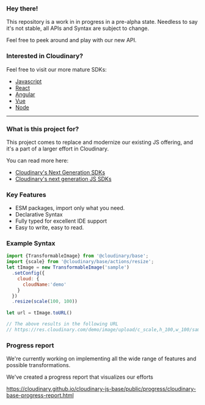 ### Hey there!

This repository is a work in in progress in a pre-alpha state.
Needless to say it's not stable, all APIs and Syntax are subject to change.

Feel free to peek around and play with our new API.

### Interested in Cloudinary?

Feel free to visit our more mature SDKs:

- <a href="https://github.com/cloudinary/cloudinary_js"> Javascript</a>
- <a href="https://github.com/cloudinary/cloudinary-react"> React</a>
- <a href="https://github.com/cloudinary/cloudinary_angular"> Angular</a>
- <a href="https://github.com/cloudinary/cloudinary-vue"> Vue</a>  
- <a href="https://github.com/cloudinary/cloudinary_npm"> Node</a>

  
  
----


### What is this project for?
This project comes to replace and modernize our existing JS offering, and it's a part of a larger effort in Cloudinary. 

You can read more here:
- <a href="https://cloudinary.com/blog/cloudinary_s_next_generation_developers_sdks">Cloudinary's Next Generation SDKs</a>
- <a href="https://cloudinary.com/blog/get_ready_for_cloudinary_s_next_generation_javascript_sdks">Cloudinary's next generation JS SDKs</a>



### Key Features
- ESM packages, import only what you need.
- Declarative Syntax 
- Fully typed for excellent IDE support
- Easy to write, easy to read.



### Example Syntax
```javascript
import {TransformableImage} from '@cloudinary/base';
import {scale} from '@cloudinary/base/actions/resize';
let tImage = new TransformableImage('sample')
  .setConfig({
    cloud: {
      cloudName:'demo'    
    }  
  })
  .resize(scale(100, 100))
 
let url = tImage.toURL()

// The above results in the following URL
// https://res.cloudinary.com/demo/image/upload/c_scale,h_100,w_100/sample
```

### Progress report
We're currently working on implementing all the wide range of features and possible transformations.  

We've created a progress report that visualizes our efforts  

https://cloudinary.github.io/cloudinary-js-base/public/progress/cloudinary-base-progress-report.html
